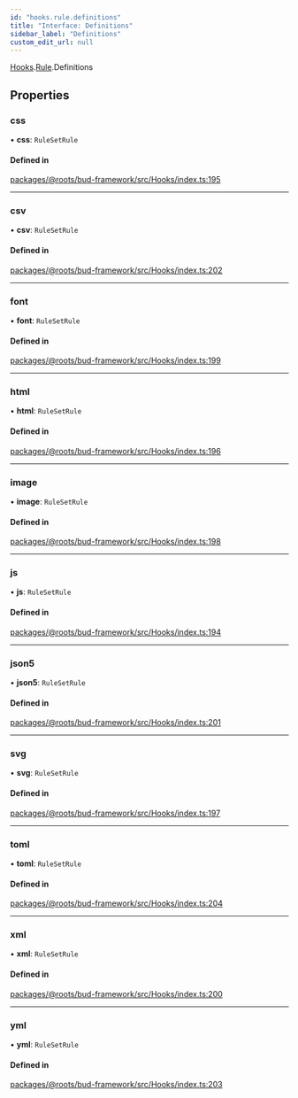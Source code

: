 ```yaml
---
id: "hooks.rule.definitions"
title: "Interface: Definitions"
sidebar_label: "Definitions"
custom_edit_url: null
---
```


[Hooks](../modules/hooks.md).[Rule](../modules/hooks.rule.md).Definitions

## Properties

### css

• **css**: `RuleSetRule`

#### Defined in

[packages/@roots/bud-framework/src/Hooks/index.ts:195](https://github.com/roots/bud/blob/c3cf697d/packages/@roots/bud-framework/src/Hooks/index.ts#L195)

___

### csv

• **csv**: `RuleSetRule`

#### Defined in

[packages/@roots/bud-framework/src/Hooks/index.ts:202](https://github.com/roots/bud/blob/c3cf697d/packages/@roots/bud-framework/src/Hooks/index.ts#L202)

___

### font

• **font**: `RuleSetRule`

#### Defined in

[packages/@roots/bud-framework/src/Hooks/index.ts:199](https://github.com/roots/bud/blob/c3cf697d/packages/@roots/bud-framework/src/Hooks/index.ts#L199)

___

### html

• **html**: `RuleSetRule`

#### Defined in

[packages/@roots/bud-framework/src/Hooks/index.ts:196](https://github.com/roots/bud/blob/c3cf697d/packages/@roots/bud-framework/src/Hooks/index.ts#L196)

___

### image

• **image**: `RuleSetRule`

#### Defined in

[packages/@roots/bud-framework/src/Hooks/index.ts:198](https://github.com/roots/bud/blob/c3cf697d/packages/@roots/bud-framework/src/Hooks/index.ts#L198)

___

### js

• **js**: `RuleSetRule`

#### Defined in

[packages/@roots/bud-framework/src/Hooks/index.ts:194](https://github.com/roots/bud/blob/c3cf697d/packages/@roots/bud-framework/src/Hooks/index.ts#L194)

___

### json5

• **json5**: `RuleSetRule`

#### Defined in

[packages/@roots/bud-framework/src/Hooks/index.ts:201](https://github.com/roots/bud/blob/c3cf697d/packages/@roots/bud-framework/src/Hooks/index.ts#L201)

___

### svg

• **svg**: `RuleSetRule`

#### Defined in

[packages/@roots/bud-framework/src/Hooks/index.ts:197](https://github.com/roots/bud/blob/c3cf697d/packages/@roots/bud-framework/src/Hooks/index.ts#L197)

___

### toml

• **toml**: `RuleSetRule`

#### Defined in

[packages/@roots/bud-framework/src/Hooks/index.ts:204](https://github.com/roots/bud/blob/c3cf697d/packages/@roots/bud-framework/src/Hooks/index.ts#L204)

___

### xml

• **xml**: `RuleSetRule`

#### Defined in

[packages/@roots/bud-framework/src/Hooks/index.ts:200](https://github.com/roots/bud/blob/c3cf697d/packages/@roots/bud-framework/src/Hooks/index.ts#L200)

___

### yml

• **yml**: `RuleSetRule`

#### Defined in

[packages/@roots/bud-framework/src/Hooks/index.ts:203](https://github.com/roots/bud/blob/c3cf697d/packages/@roots/bud-framework/src/Hooks/index.ts#L203)
